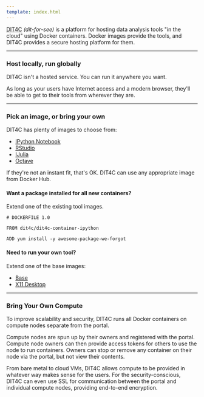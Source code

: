 ```yaml
---
template: index.html
---
```


<abbr title="Data Intensive Tools for the Cloud">DIT4C</abbr> _(dit-for-see)_ is a platform for hosting data analysis tools "in the cloud" using Docker containers. Docker images provide the tools, and DIT4C provides a secure hosting platform for them.

---

### Host locally, run globally

DIT4C isn't a hosted service. You can run it anywhere you want.

As long as your users have Internet access and a modern browser, they'll be able to get to their tools from wherever they are.

---

### Pick an image, or bring your own

DIT4C has plenty of images to choose from:

 * [IPython Notebook][dit4c-container-ipython]
 * [RStudio][dit4c-container-rstudio]
 * [IJulia][dit4c-container-ijulia]
 * [Octave][dit4c-container-octave]

If they're not an instant fit, that's OK. DIT4C can use any appropriate image from Docker Hub.

#### Want a package installed for all new containers?

Extend one of the existing tool images.

```
# DOCKERFILE 1.0

FROM dit4c/dit4c-container-ipython

ADD yum install -y awesome-package-we-forgot

```

#### Need to run your own tool?

Extend one of the base images:

 * [Base][dit4c-container-base]
 * [X11 Desktop][dit4c-container-x11]

---

### Bring Your Own Compute

To improve scalability and security, DIT4C runs all Docker containers on compute nodes separate from the portal.

Compute nodes are spun up by their owners and registered with the portal. Compute node owners can then provide access tokens for others to use the node to run containers. Owners can stop or remove any container on their node via the portal, but not view their contents.

From bare metal to cloud VMs, DIT4C allows compute to be provided in whatever way makes sense for the users. For the security-conscious, DIT4C can even use
SSL for communication between the portal and individual compute nodes, providing end-to-end encryption.


[dit4c-container-base]: https://registry.hub.docker.com/u/dit4c/dit4c-container-base/
[dit4c-container-x11]: https://registry.hub.docker.com/u/dit4c/dit4c-container-x11/
[dit4c-container-ipython]: https://registry.hub.docker.com/u/dit4c/dit4c-container-ipython/
[dit4c-container-ijulia]: https://registry.hub.docker.com/u/dit4c/dit4c-container-ijulia/
[dit4c-container-rstudio]: https://registry.hub.docker.com/u/dit4c/dit4c-container-rstudio/
[dit4c-container-octave]: https://registry.hub.docker.com/u/dit4c/dit4c-container-octave/
